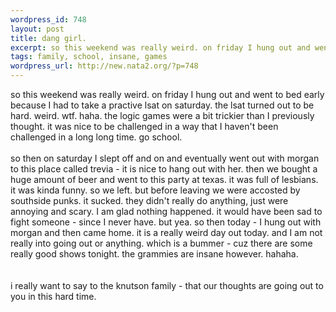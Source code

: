 ```yaml
--- 
wordpress_id: 748
layout: post
title: dang girl.
excerpt: so this weekend was really weird. on friday I hung out and went to bed early because I had to take a practive lsat on saturday. the lsat turned out to be hard. weird. wtf. haha. the logic games were a bit trickier than I previously thought. it was nice to be challenged in a way that I haven't been challenged in a long long time. go school. so then on saturday I slept off and on and eve...
tags: family, school, insane, games
wordpress_url: http://new.nata2.org/?p=748
---
```

so this weekend was really weird. on friday I hung out and went to bed early because I had to take a practive lsat on saturday. the lsat turned out to be hard. weird. wtf. haha. the logic games were a bit trickier than I previously thought. it was nice to be challenged in a way that I haven't been challenged in a long long time. go school. <br/><br/>so then on saturday I slept off and on and eventually went out with morgan to this place called trevia - it is nice to hang out with her. then we bought a huge amount of beer and went to this party at texas. it was full of lesbians. it was kinda funny. so we left. but before leaving we were accosted by southside punks. it sucked. they didn't really do anything, just were annoying and scary. I am glad nothing happened. it would have been sad to fight someone  - since I never have. but yea. so then today - I hung out with morgan and then came home. it is a really weird day out today. and I am not really into going out or anything. which is a bummer - cuz there are some really good shows tonight. the grammies are insane however. hahaha. <br/><br/><br/>
i really want to say to the knutson family - that our thoughts are going out to you in this hard time. 
